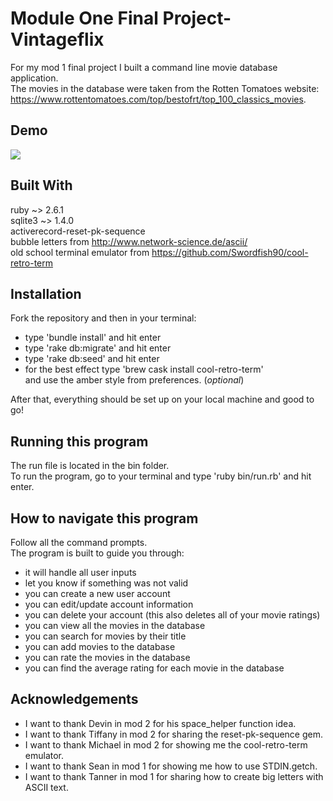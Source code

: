 # Module One Final Project- Vintageflix 

For my mod 1 final project I built a command line movie database application.<br>
The movies in the database were taken from the Rotten Tomatoes website:
https://www.rottentomatoes.com/top/bestofrt/top_100_classics_movies.

## Demo

![](VintageflixApp.gif)

## Built With

ruby ~> 2.6.1<br>
sqlite3 ~> 1.4.0<br>
activerecord-reset-pk-sequence<br>
bubble letters from http://www.network-science.de/ascii/<br>
old school terminal emulator from https://github.com/Swordfish90/cool-retro-term<br>

## Installation 

Fork the repository and then in your terminal:<br> 
- type 'bundle install' and hit enter<br>
- type 'rake db:migrate' and hit enter<br>
- type 'rake db:seed' and hit enter<br>
- for the best effect type 'brew cask install cool-retro-term'<br> 
and use the amber style from preferences. (*optional*)

After that, everything should be set up on your local machine and good to go!<br>

## Running this program

The run file is located in the bin folder.<br>
To run the program, go to your terminal and type 'ruby bin/run.rb' and hit enter.<br>

## How to navigate this program

Follow all the command prompts.<br>
The program is built to guide you through:<br>
- it will handle all user inputs<br>
- let you know if something was not valid<br>
- you can create a new user account<br>
- you can edit/update account information<br> 
- you can delete your account (this also deletes all of your movie ratings)<br>
- you can view all the movies in the database<br>
- you can search for movies by their title<br>
- you can add movies to the database<br>
- you can rate the movies in the database<br>
- you can find the average rating for each movie in the database<br>

## Acknowledgements 

- I want to thank Devin in mod 2 for his space_helper function idea.<br>
- I want to thank Tiffany in mod 2 for sharing the reset-pk-sequence gem.<br>
- I want to thank Michael in mod 2 for showing me the cool-retro-term emulator.<br>
- I want to thank Sean in mod 1 for showing me how to use STDIN.getch.<br> 
- I want to thank Tanner in mod 1 for sharing how to create big letters with<br> ASCII text.<br>



